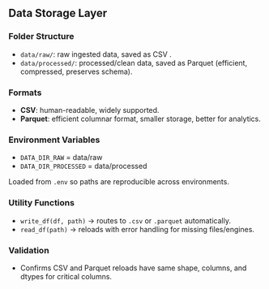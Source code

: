 ## Data Storage Layer

### Folder Structure
- `data/raw/`: raw ingested data, saved as CSV .
- `data/processed/`: processed/clean data, saved as Parquet (efficient, compressed, preserves schema).

### Formats
- **CSV**: human-readable, widely supported.
- **Parquet**: efficient columnar format, smaller storage, better for analytics.

### Environment Variables
- `DATA_DIR_RAW` = data/raw
- `DATA_DIR_PROCESSED` = data/processed

Loaded from `.env` so paths are reproducible across environments.

### Utility Functions
- `write_df(df, path)` → routes to `.csv` or `.parquet` automatically.
- `read_df(path)` → reloads with error handling for missing files/engines.

### Validation
- Confirms CSV and Parquet reloads have same shape, columns, and dtypes for critical columns.
